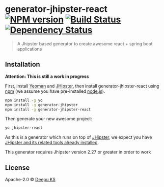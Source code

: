 # generator-jhipster-react [![NPM version][npm-image]][npm-url] [![Build Status][travis-image]][travis-url] [![Dependency Status][daviddm-image]][daviddm-url]
> A Jhipster based generator to create awesome react + spring boot applications

## Installation

**Attention: This is still a work in progress**

First, install [Yeoman](http://yeoman.io) and [JHipster](http://jhipster.github.io/), then install generator-jhipster-react using [npm](https://www.npmjs.com/) (we assume you have pre-installed [node.js](https://nodejs.org/)).

```bash
npm install -g yo
npm install -g generator-jhipster
npm install -g generator-jhipster-react
```

Then generate your new awesome project:

```bash
yo jhipster-react
```
As this is a generator which runs on top of [JHipster](http://jhipster.github.io/), we expect you have [JHipster and its related tools already installed](http://jhipster.github.io/installation.html).

This generator requires Jhipster version 2.27 or greater in order to work

## License

Apache-2.0 © [Deepu KS](http://deepu105.github.io)


[npm-image]: https://badge.fury.io/js/generator-jhipster-react.svg
[npm-url]: https://npmjs.org/package/generator-jhipster-react
[travis-image]: https://travis-ci.org/deepu105/generator-jhipster-react.svg?branch=master
[travis-url]: https://travis-ci.org/deepu105/generator-jhipster-react
[daviddm-image]: https://david-dm.org/hipster-labs/generator-jhipster-react.svg?theme=shields.io
[daviddm-url]: https://david-dm.org/hipster-labs/generator-jhipster-react

